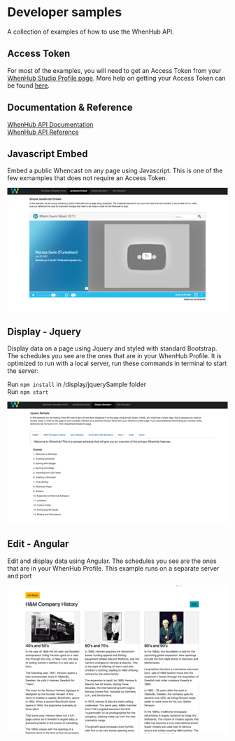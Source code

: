 # Developer samples
A collection of examples of how to use the WhenHub API.

## Access Token
For most of the examples, you will need to get an Access Token from your [WhenHub Studio Profile page](https://studio.whenhub.com/account). More help on getting your Access Token can be found [here](https://developer.whenhub.com/docs/api).

## Documentation & Reference
[WhenHub API Documentation](https://developer.whenhub.com/docs)  
[WhenHub API Reference](https://developer.whenhub.com/v1.0/reference)

## Javascript Embed
Embed a public Whencast on any page using Javascript. This is one of the few exmamples that does not require an Access Token. 

![Alt text](/imgs/JSEmbedExample.png?raw=true "JS Embed Example")


## Display - Jquery
Display data on a page using Jquery and styled with standard Bootstrap. The schedules you see are the ones that are in your WhenHub Profile. It is optimized to run with a local server, run these commands in terminal to start the server:  
  
Run `npm install` in  /display/jquerySample folder  
Run `npm start`

![Alt text](/imgs/JqueryExample.png?raw=true "Jquery Example")


## Edit - Angular
Edit and display data using Angular. The schedules you see are the ones that are in your WhenHub Profile. This example runs on a separate server and port

![Alt text](/imgs/AngularExample.png?raw=true "Angular Example")

